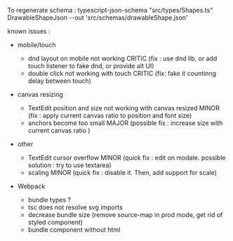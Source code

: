 To regenerate schema :
typescript-json-schema "src/types/Shapes.ts" DrawableShapeJson --out 'src/schemas/drawableShape.json'

known issues :

- mobile/touch

  - dnd layout on mobile not working CRITIC (fix : use dnd lib, or add touch listener to fake dnd, or provide alt UI)
  - double click not working with touch CRITIC (fix: fake it countinng delay between touch)

- canvas resizing

  - TextEdit position and size not working with canvas resized MINOR (fix : apply current canvas ratio to position and font size)
  - anchors become too small MAJOR (possible fix : increase size with current canvas ratio )

- other
  - TextEdit cursor overflow MINOR (quick fix : edit on modale. possible solution : try to use textarea)
  - scaling MINOR (quick fix : disable it. Then, add support for scale)

- Webpack
  - bundle types ?
  - tsc does not resolve svg imports
  - decrease bundle size (remove source-map in prod mode, get rid of styled component)
  - bundle component without html